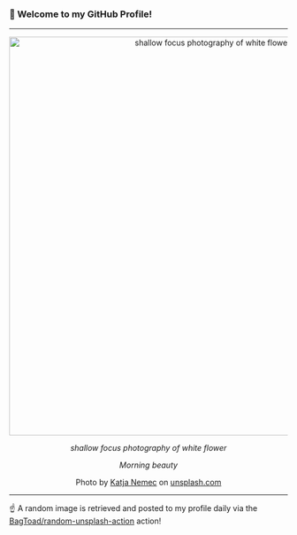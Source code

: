 ### 👋 Welcome to my GitHub Profile!

----

<div align="center">
  <img width="720" src="https://images.unsplash.com/photo-1534067802169-8611b7813c09?crop=entropy&cs=tinysrgb&fit=max&fm=jpg&ixid=M3w1NTI0OTR8MHwxfHJhbmRvbXx8fHx8fHx8fDE3MjQwNDc5MDF8&ixlib=rb-4.0.3&q=80&w=1080" alt="shallow focus photography of white flower">
  
  <em>shallow focus photography of white flower</em>
  
  <em>Morning beauty</em>
  
  Photo by [Katja Nemec](null) on [unsplash.com](https://unsplash.com/)
</div>

----

☝️ A random image is retrieved and posted to my profile daily via the [BagToad/random-unsplash-action](https://github.com/BagToad/random-unsplash-action) action!
